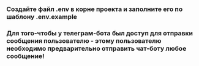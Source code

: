 ### Создайте файл .env в корне проекта и заполните его по шаблону .env.example
### Для того-чтобы у телеграм-бота был доступ для отправки сообщения пользователю - этому пользователю необходимо предварительно отправить чат-боту любое сообщение!